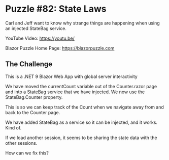 # Puzzle #82: State Laws

Carl and Jeff want to know why strange things are happening when using an injected StateBag service.

YouTube Video: https://youtu.be/

Blazor Puzzle Home Page: https://blazorpuzzle.com

## The Challenge

This is a .NET 9 Blazor Web App with global server interactivity

We have moved the currentCount variable out of the Counter.razor page and into a StateBag service that we have injected. We now use the StateBag.Counter property.

This is so we can keep track of the Count when we navigate away from and back to the Counter page.

We have added StateBag as a service so it can be injected, and it works. Kind of.

If we load another session, it seems to be sharing the state data with the other sessions.

How can we fix this?

